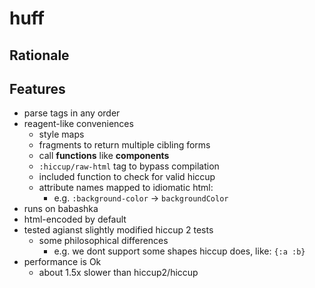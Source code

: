 # huff

## Rationale

## Features

- parse tags in any order
- reagent-like conveniences
  - style maps
  - fragments to return multiple cibling forms
  - call **functions** like **components**
   - `:hiccup/raw-html` tag to bypass compilation
  - included function to check for valid hiccup
  - attribute names mapped to idiomatic html:
    - e.g. `:background-color` -> `backgroundColor`
- runs on babashka
- html-encoded by default
- tested agianst slightly modified hiccup 2 tests
  - some philosophical differences
    - e.g. we dont support some shapes hiccup does, like: `{:a :b}`
- performance is Ok
  - about 1.5x slower than hiccup2/hiccup
